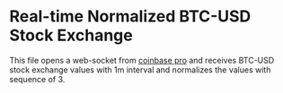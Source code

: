 # Real-time Normalized BTC-USD Stock Exchange
This file opens a web-socket from [coinbase pro](https://docs.cloud.coinbase.com/prime/docs/websocket-feed) and receives BTC-USD stock exchange values with 1m interval
and normalizes the values with sequence of 3.  

